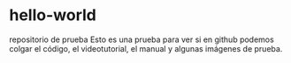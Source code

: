 # hello-world
repositorio de prueba
Esto es una prueba para ver si en github podemos colgar el código, el videotutorial, el manual y algunas imágenes de prueba.
